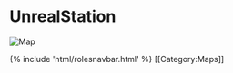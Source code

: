 # UnrealStation



![Map](UnrealStation.png) 









 {% include 'html/rolesnavbar.html' %}
[[Category:Maps]]
